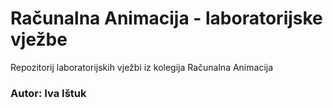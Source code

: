 # Računalna Animacija - laboratorijske vježbe
Repozitorij laboratorijskih vježbi iz kolegija Računalna Animacija

### Autor: Iva Ištuk
